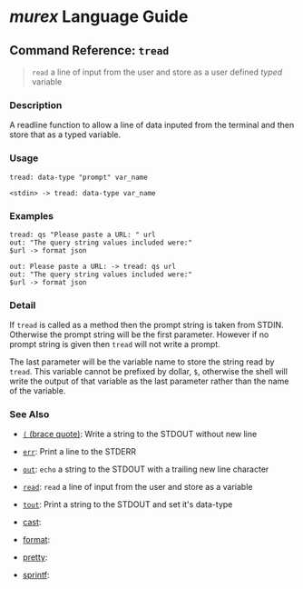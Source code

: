 # _murex_ Language Guide

## Command Reference: `tread`

> `read` a line of input from the user and store as a user defined *typed* variable    

### Description

A readline function to allow a line of data inputed from the terminal and then
store that as a typed variable.

### Usage

    tread: data-type "prompt" var_name
    
    <stdin> -> tread: data-type var_name

### Examples

    tread: qs "Please paste a URL: " url
    out: "The query string values included were:"
    $url -> format json
    
    out: Please paste a URL: -> tread: qs url
    out: "The query string values included were:"
    $url -> format json

### Detail

If `tread` is called as a method then the prompt string is taken from STDIN.
Otherwise the prompt string will be the first parameter. However if no prompt
string is given then `tread` will not write a prompt.

The last parameter will be the variable name to store the string read by `tread`.
This variable cannot be prefixed by dollar, `$`, otherwise the shell will write
the output of that variable as the last parameter rather than the name of the
variable.

### See Also

* [`(` (brace quote)](../docs/commands/brace-quote.md):
  Write a string to the STDOUT without new line
* [`err`](../docs/commands/err.md):
  Print a line to the STDERR
* [`out`](../docs/commands/out.md):
  `echo` a string to the STDOUT with a trailing new line character
* [`read`](../docs/commands/read.md):
  `read` a line of input from the user and store as a variable
* [`tout`](../docs/commands/tout.md):
  Print a string to the STDOUT and set it's data-type
* [cast](../docs/commands/commands/cast.md):
  
* [format](../docs/commands/commands/format.md):
  
* [pretty](../docs/commands/commands/pretty.md):
  
* [sprintf](../docs/commands/commands/sprintf.md):
  